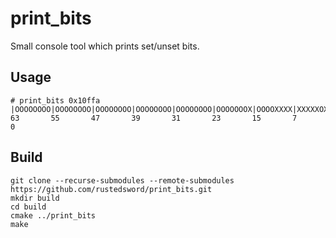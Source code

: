 # print_bits

Small console tool which prints set/unset bits.

## Usage

```console
# print_bits 0x10ffa
|OOOOOOOO|OOOOOOOO|OOOOOOOO|OOOOOOOO|OOOOOOOO|OOOOOOOX|OOOOXXXX|XXXXXOXO|
63       55       47       39       31       23       15       7        0
```
## Build
```
git clone --recurse-submodules --remote-submodules https://github.com/rustedsword/print_bits.git
mkdir build
cd build
cmake ../print_bits
make
```
